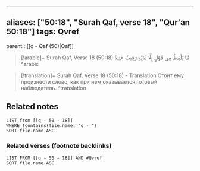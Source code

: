 
---
aliases: ["50:18", "Surah Qaf, verse 18", "Qur'an 50:18"]
tags: Qvref
---

parent:: [[q - Qaf (50)|Qaf]]

> [!arabic]+ Surah Qaf, Verse 18 (50:18)
> <span class="quran-arabic">مَّا يَلْفِظُ مِن قَوْلٍ إِلَّا لَدَيْهِ رَقِيبٌ عَتِيدٌ</span>
^arabic

> [!translation]+ Surah Qaf, Verse 18 (50:18) - Translation
> Стоит ему произнести слово, как при нем оказывается готовый наблюдатель.
^translation



## Related notes
```dataview
LIST from [[q - 50 - 18]]
WHERE !contains(file.name, "q - ")
SORT file.name ASC
```

### Related verses (footnote backlinks)
```dataview
LIST FROM [[q - 50 - 18]] AND #Qvref
SORT file.name ASC
```

